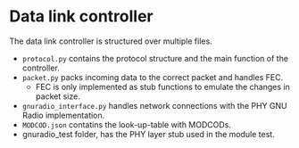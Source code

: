# Data link controller
The data link controller is structured over multiple files.  
- `protocol.py` contains the protocol structure and the main function of the controller.  
- `packet.py` packs incoming data to the correct packet and handles FEC.
  - FEC is only implemented as stub functions to emulate the changes in packet size.
- `gnuradio_interface.py` handles network connections with the PHY GNU Radio implementation.
- `MODCOD.json` contatins the look-up-table with MODCODs.
- gnuradio_test folder, has the PHY layer stub used in the module test.
